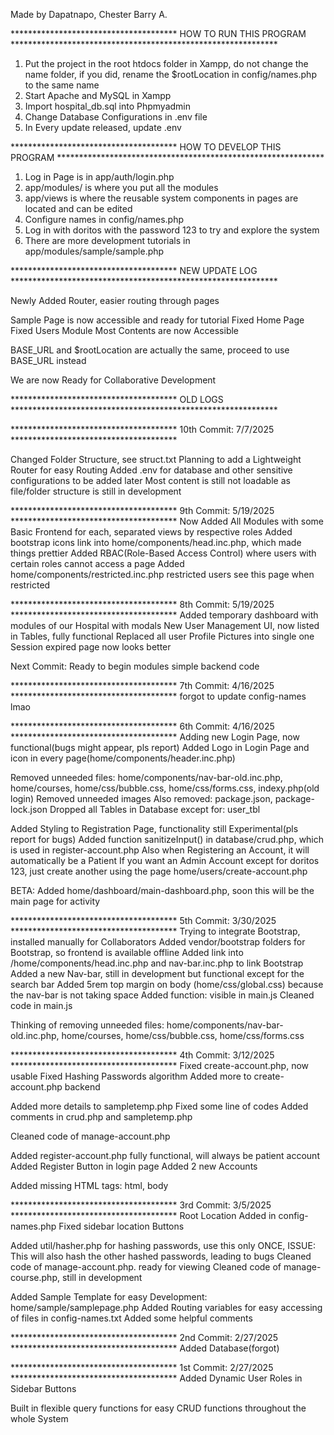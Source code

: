 Made by Dapatnapo, Chester Barry A.

************************************** HOW TO RUN THIS PROGRAM *************************************************************
1. Put the project in the root htdocs folder in Xampp, do not change the name folder, if you did, rename the $rootLocation in config/names.php to the same name
2. Start Apache and MySQL in Xampp
3. Import hospital_db.sql into Phpmyadmin
4. Change Database Configurations in .env file
5. In Every update released, update .env


************************************** HOW TO DEVELOP THIS PROGRAM *************************************************************
1. Log in Page is in app/auth/login.php
2. app/modules/ is where you put all the modules
3. app/views is where the reusable system components in pages are located and can be edited
4. Configure names in config/names.php
5. Log in with doritos with the password 123 to try and explore the system
6. There are more development tutorials in app/modules/sample/sample.php


************************************** NEW UPDATE LOG *************************************************************

Newly Added Router, easier routing through pages

Sample Page is now accessible and ready for tutorial
Fixed Home Page
Fixed Users Module
Most Contents are now Accessible

BASE_URL and $rootLocation are actually the same, proceed to use BASE_URL instead

We are now Ready for Collaborative Development


************************************** OLD LOGS *************************************************************


************************************** 10th Commit: 7/7/2025 **************************************

Changed Folder Structure, see struct.txt
Planning to add a Lightweight Router for easy Routing
Added .env for database and other sensitive configurations to be added later
Most content is still not loadable as file/folder structure is still in development


************************************** 9th Commit: 5/19/2025 **************************************
Now Added All Modules with some Basic Frontend for each, separated views by respective roles
Added bootstrap icons link into home/components/head.inc.php, which made things prettier
Added RBAC(Role-Based Access Control) where users with certain roles cannot access a page
Added home/components/restricted.inc.php restricted users see this page when restricted


************************************** 8th Commit: 5/19/2025 **************************************
Added temporary dashboard with modules of our Hospital with modals
New User Management UI, now listed in Tables, fully functional
Replaced all user Profile Pictures into single one
Session expired page now looks better

Next Commit: Ready to begin modules simple backend code


************************************** 7th Commit: 4/16/2025 **************************************
forgot to update config-names lmao

************************************** 6th Commit: 4/16/2025 **************************************
Adding new Login Page, now functional(bugs might appear, pls report)
Added Logo in Login Page and icon in every page(home/components/header.inc.php)

Removed unneeded files: home/components/nav-bar-old.inc.php, home/courses, home/css/bubble.css, home/css/forms.css, indexy.php(old login)
Removed unneeded images
Also removed: package.json, package-lock.json
Dropped all Tables in Database except for: user_tbl

Added Styling to Registration Page, functionality still Experimental(pls report for bugs)
Added function sanitizeInput() in database/crud.php, which is used in register-account.php
Also when Registering an Account, it will automatically be a Patient
If you want an Admin Account except for doritos 123, just create another using the page home/users/create-account.php

BETA: Added home/dashboard/main-dashboard.php, soon this will be the main page for activity


************************************** 5th Commit: 3/30/2025 **************************************
Trying to integrate Bootstrap, installed manually for Collaborators
Added vendor/bootstrap folders for Bootstrap, so frontend is available offline
Added link into /home/components/head.inc.php and nav-bar.inc.php to link Bootstrap
Added a new Nav-bar, still in development but functional except for the search bar
Added 5rem top margin on body (home/css/global.css) because the nav-bar is not taking space
Added function: visible in main.js
Cleaned code in main.js

Thinking of removing unneeded files: home/components/nav-bar-old.inc.php, home/courses, home/css/bubble.css, home/css/forms.css


************************************** 4th Commit: 3/12/2025 **************************************
Fixed create-account.php, now usable
Fixed Hashing Passwords algorithm
Added more to create-account.php backend

Added more details to sampletemp.php
Fixed some line of codes
Added comments in crud.php and sampletemp.php

Cleaned code of manage-account.php

Added register-account.php fully functional, will always be patient account
Added Register Button in login page
Added 2 new Accounts

Added missing HTML tags: html, body


************************************** 3rd Commit: 3/5/2025 **************************************
Root Location Added in config-names.php
Fixed sidebar location Buttons


Added util/hasher.php for hashing passwords, use this only ONCE, ISSUE: This will also hash the other hashed passwords, leading to bugs
Cleaned code of manage-account.php. ready for viewing
Cleaned code of manage-course.php, still in development

Added Sample Template for easy Development: home/sample/samplepage.php
Added Routing variables for easy accessing of files in config-names.txt
Added some helpful comments


************************************** 2nd Commit: 2/27/2025 **************************************
Added Database(forgot)


************************************** 1st Commit: 2/27/2025 **************************************
Added Dynamic User Roles in Sidebar Buttons

Built in flexible query functions for easy CRUD functions throughout the whole System
